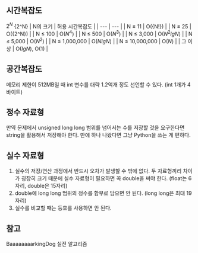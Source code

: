 ## 시간복잡도

$2^N$
{2^N}
| N의 크기 | 허용 시간복잡도 |
| --- | --- |
| N ≤ 11 | O({N!}) |
| N ≤ 25 | O({2^N}) |
| N ≤ 100 | O($N^4$) |
| N ≤ 500 | O($N^3$) |
| N ≤ 3,000 | O($N^2lgN$) |
| N ≤ 5,000 | O($N^2$) |
| N ≤ 1,000,000 | O($NlgN$) |
| N ≤ 10,000,000 | O($N$) |
| 그 이상 | O($lgN$), O($1$) |

## 공간복잡도

메모리 제한이 512MB일 때 int 변수를 대략 1.2억개 정도 선언할 수 있다. (int 1개가 4바이트)

## 정수 자료형

만약 문제에서 unsigned long long 범위를 넘어서는 수를 저장할 것을 요구한다면 string을 활용해서 저장해야 한다. 만에 하나 나왔다면 그냥 Python을 쓰는 게 편하다.

## 실수 자료형

1. 실수의 저장/연산 과정에서 반드시 오차가 발생할 수 밖에 없다. 두 자료형끼리 차이가 굉장히 크기 때문에 실수 자료형이 필요하면 꼭 double을 써야 한다. (float는 6자리, double은 15자리)
2. double에 long long 범위의 정수를 함부로 담으면 안 된다. (long long은 최대 19자리)
3. 실수를 비교할 때는 등호를 사용하면 안 된다.

## 참고

BaaaaaaaarkingDog 실전 알고리즘
